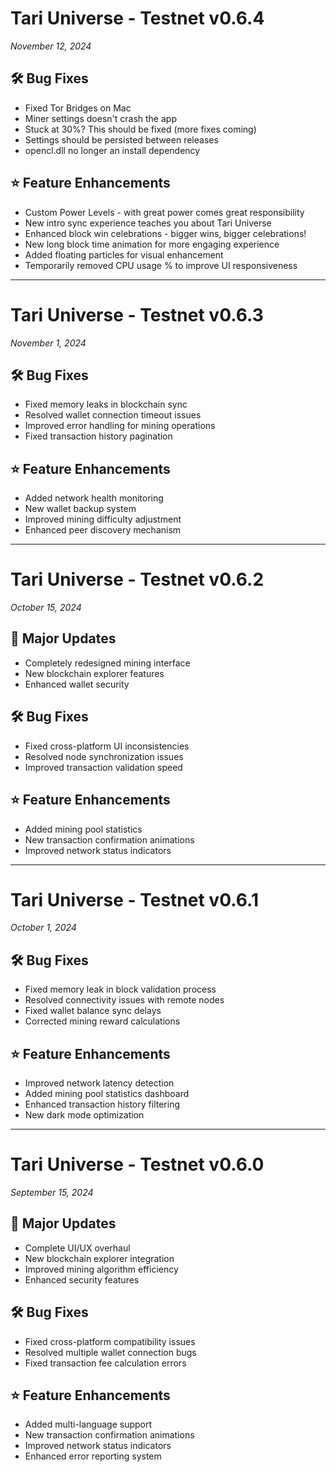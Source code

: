 # Tari Universe - Testnet v0.6.4

_November 12, 2024_

## 🛠 Bug Fixes

-   Fixed Tor Bridges on Mac
-   Miner settings doesn't crash the app
-   Stuck at 30%? This should be fixed (more fixes coming)
-   Settings should be persisted between releases
-   opencl.dll no longer an install dependency

## ⭐ Feature Enhancements

-   Custom Power Levels - with great power comes great responsibility
-   New intro sync experience teaches you about Tari Universe
-   Enhanced block win celebrations - bigger wins, bigger celebrations!
-   New long block time animation for more engaging experience
-   Added floating particles for visual enhancement
-   Temporarily removed CPU usage % to improve UI responsiveness

---

# Tari Universe - Testnet v0.6.3

_November 1, 2024_

## 🛠 Bug Fixes

-   Fixed memory leaks in blockchain sync
-   Resolved wallet connection timeout issues
-   Improved error handling for mining operations
-   Fixed transaction history pagination

## ⭐ Feature Enhancements

-   Added network health monitoring
-   New wallet backup system
-   Improved mining difficulty adjustment
-   Enhanced peer discovery mechanism

---

# Tari Universe - Testnet v0.6.2

_October 15, 2024_

## 🚀 Major Updates

-   Completely redesigned mining interface
-   New blockchain explorer features
-   Enhanced wallet security

## 🛠 Bug Fixes

-   Fixed cross-platform UI inconsistencies
-   Resolved node synchronization issues
-   Improved transaction validation speed

## ⭐ Feature Enhancements

-   Added mining pool statistics
-   New transaction confirmation animations
-   Improved network status indicators

---

# Tari Universe - Testnet v0.6.1

_October 1, 2024_

## 🛠 Bug Fixes

-   Fixed memory leak in block validation process
-   Resolved connectivity issues with remote nodes
-   Fixed wallet balance sync delays
-   Corrected mining reward calculations

## ⭐ Feature Enhancements

-   Improved network latency detection
-   Added mining pool statistics dashboard
-   Enhanced transaction history filtering
-   New dark mode optimization

---

# Tari Universe - Testnet v0.6.0

_September 15, 2024_

## 🚀 Major Updates

-   Complete UI/UX overhaul
-   New blockchain explorer integration
-   Improved mining algorithm efficiency
-   Enhanced security features

## 🛠 Bug Fixes

-   Fixed cross-platform compatibility issues
-   Resolved multiple wallet connection bugs
-   Fixed transaction fee calculation errors

## ⭐ Feature Enhancements

-   Added multi-language support
-   New transaction confirmation animations
-   Improved network status indicators
-   Enhanced error reporting system
